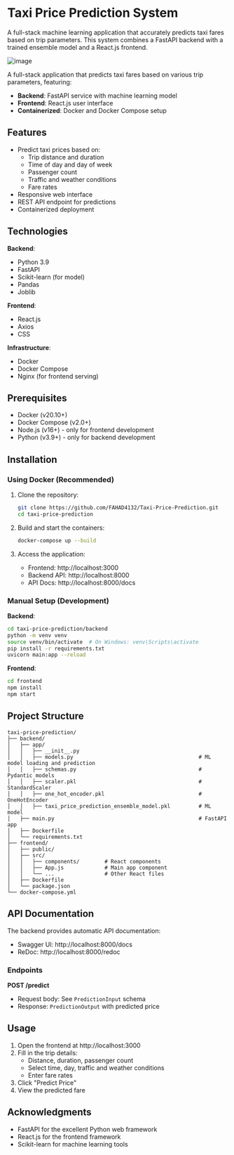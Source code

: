 # Taxi Price Prediction System

A full-stack machine learning application that accurately predicts taxi fares based on trip parameters. This system combines a FastAPI backend with a trained ensemble model and a React.js frontend.

![image](https://github.com/user-attachments/assets/b39b0906-9252-49ca-9dbf-39a55eb62eb5)

A full-stack application that predicts taxi fares based on various trip parameters, featuring:
- **Backend**: FastAPI service with machine learning model
- **Frontend**: React.js user interface
- **Containerized**: Docker and Docker Compose setup

## Features

- Predict taxi prices based on:
  - Trip distance and duration
  - Time of day and day of week
  - Passenger count
  - Traffic and weather conditions
  - Fare rates
- Responsive web interface
- REST API endpoint for predictions
- Containerized deployment

## Technologies

**Backend**:
- Python 3.9
- FastAPI
- Scikit-learn (for model)
- Pandas
- Joblib

**Frontend**:
- React.js
- Axios
- CSS

**Infrastructure**:
- Docker
- Docker Compose
- Nginx (for frontend serving)

## Prerequisites

- Docker (v20.10+)
- Docker Compose (v2.0+)
- Node.js (v16+) - only for frontend development
- Python (v3.9+) - only for backend development

## Installation

### Using Docker (Recommended)

1. Clone the repository:
   ```bash
   git clone https://github.com/FAHAD4132/Taxi-Price-Prediction.git
   cd taxi-price-prediction

2. Build and start the containers:
   ```bash
   docker-compose up --build
   ```

3. Access the application:
   - Frontend: http://localhost:3000
   - Backend API: http://localhost:8000
   - API Docs: http://localhost:8000/docs

### Manual Setup (Development)

**Backend**:
```bash
cd taxi-price-prediction/backend
python -m venv venv
source venv/bin/activate  # On Windows: venv\Scripts\activate
pip install -r requirements.txt
uvicorn main:app --reload
```

**Frontend**:
```bash
cd frontend
npm install
npm start
```

## Project Structure

```
taxi-price-prediction/
├── backend/
│   ├── app/
│   │   ├── __init__.py
│   │   ├── models.py                                        # ML model loading and prediction
│   │   ├── schemas.py                                       # Pydantic models
│   │   ├── scaler.pkl                                       # StandardScaler
│   │   ├── one_hot_encoder.pkl                              # OneHotEncoder
│   │   ├── taxi_price_prediction_ensemble_model.pkl         # ML model
│   ├── main.py                                              # FastAPI app
│   ├── Dockerfile
│   └── requirements.txt
├── frontend/
│   ├── public/
│   ├── src/
│   │   ├── components/        # React components
│   │   ├── App.js             # Main app component
│   │   └── ...                # Other React files
│   ├── Dockerfile
│   └── package.json
└── docker-compose.yml
```

## API Documentation

The backend provides automatic API documentation:
- Swagger UI: http://localhost:8000/docs
- ReDoc: http://localhost:8000/redoc

### Endpoints

**POST /predict**
- Request body: See `PredictionInput` schema
- Response: `PredictionOutput` with predicted price

## Usage

1. Open the frontend at http://localhost:3000
2. Fill in the trip details:
   - Distance, duration, passenger count
   - Select time, day, traffic and weather conditions
   - Enter fare rates
3. Click "Predict Price"
4. View the predicted fare

## Acknowledgments

- FastAPI for the excellent Python web framework
- React.js for the frontend framework
- Scikit-learn for machine learning tools
